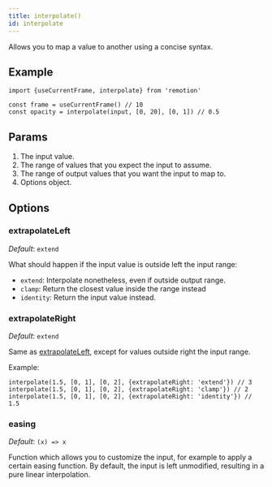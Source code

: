 ```yaml
---
title: interpolate()
id: interpolate
---
```


Allows you to map a value to another using a concise syntax.

## Example

```tsx
import {useCurrentFrame, interpolate} from 'remotion'

const frame = useCurrentFrame() // 10
const opacity = interpolate(input, [0, 20], [0, 1]) // 0.5
```

## Params

1. The input value.
2. The range of values that you expect the input to assume.
3. The range of output values that you want the input to map to.
4. Options object.

## Options

### extrapolateLeft

_Default_: `extend`

What should happen if the input value is outside left the input range:

- `extend`: Interpolate nonetheless, even if outside output range.
- `clamp`: Return the closest value inside the range instead
- `identity`: Return the input value instead.

### extrapolateRight

_Default_: `extend`

Same as [extrapolateLeft](#extrapolateleft), except for values outside right the input range.

Example:

```tsx
interpolate(1.5, [0, 1], [0, 2], {extrapolateRight: 'extend'}) // 3
interpolate(1.5, [0, 1], [0, 2], {extrapolateRight: 'clamp'}) // 2
interpolate(1.5, [0, 1], [0, 2], {extrapolateRight: 'identity'}) // 1.5
```

### easing

_Default_: `(x) => x`

Function which allows you to customize the input, for example to apply a certain easing function.
By default, the input is left unmodified, resulting in a pure linear interpolation.
